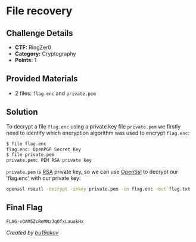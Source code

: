 # File recovery

## Challenge Details 

- **CTF:** RingZer0
- **Category:** Cryptography
- **Points:** 1

## Provided Materials

- 2 files: `flag.enc` and `private.pem`

## Solution

To decrypt a file `flag.enc` using a private key file `private.pem` we firstly need to identify which encryption algorithm was used to encrypt `flag.enc`:

```sh
$ file flag.enc 
flag.enc: OpenPGP Secret Key
$ file private.pem 
private.pem: PEM RSA private key
```

`private.pem` is [RSA](https://en.wikipedia.org/wiki/RSA_(cryptosystem)) private key, so we can use [OpenSsl](https://www.openssl.org) to decrypt our 'flag.enc' with our private key:

```sh
openssl rsautl -decrypt -inkey private.pem -in flag.enc -out flag.txt
```

## Final Flag

`FLAG-vOAM5ZcReMNzJqOfxLauakHx`

*Created by [bu19akov](https://github.com/bu19akov)*